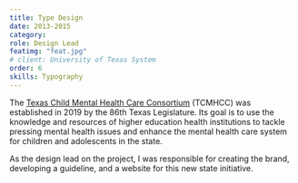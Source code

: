 ```yaml
---
title: Type Design
date: 2013-2015
category:
role: Design Lead
featimg: "feat.jpg"
# client: University of Texas System
order: 6
skills: Typography
---
```


<div class="work-intro">

The [Texas Child Mental Health Care Consortium](https://tcmhcc.utsystem.edu/) (TCMHCC) was established in 2019 by the 86th Texas Legislature. Its goal is to use the knowledge and resources of higher education health institutions to tackle pressing mental health issues and enhance the mental health care system for children and adolescents in the state.

As the design lead on the project, I was responsible for creating the brand, developing a guideline, and a website for this new state initiative.

</div>
